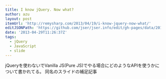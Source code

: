 ```yaml
---
title: I know jQuery. Now what?
author: azu
layout: post
itemUrl: 'http://remysharp.com/2013/04/19/i-know-jquery-now-what/'
editJSONPath: 'https://github.com/jser/jser.info/edit/gh-pages/data/2013/04/index.json'
date: '2013-04-29T11:26:37Z'
tags:
  - jQuery
  - JavaScript
  - slide
---
```

jQueryを使わないでVanilla JS(Pure JS)でやる場合にどのようなAPIを使うかについて書かれてる。
同名のスライドの補足記事
